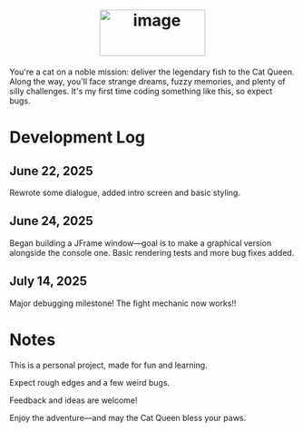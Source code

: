 
<h1 align="center">
	<img width="186" height="82" alt="image" src="https://github.com/user-attachments/assets/64c15572-46bf-4a95-a93d-f017c3192df2" />
</h1>

You're a cat on a noble mission: deliver the legendary fish to the Cat Queen.
Along the way, you'll face strange dreams, fuzzy memories, and plenty of silly challenges. 
It's my first time coding something like this, so expect bugs.

<h1>Development Log</h1>

<h2> June 22, 2025</h2>
Rewrote some dialogue, added intro screen and basic styling.

<h2>June 24, 2025</h2>
Began building a JFrame window—goal is to make a graphical version alongside the console one. Basic rendering tests and more bug fixes added.

<h2>July 14, 2025</h2>
Major debugging milestone! The fight mechanic now works!!

<h1>Notes</h1>
This is a personal project, made for fun and learning.

Expect rough edges and a few weird bugs.

Feedback and ideas are welcome!

Enjoy the adventure—and may the Cat Queen bless your paws.
